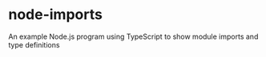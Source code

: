 # node-imports
An example Node.js program using TypeScript to show module imports and type definitions
